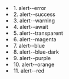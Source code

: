 <li> 1. alert--error</li>
<li> 2. alert--success</li>
<li> 3. alert--warning</li>
<li> 4. alert--await</li>
<li> 5. alert--transparent</li>
<li> 6. alert--magenta</li>
<li> 7. alert--blue</li>
<li> 8. alert--blue-dark</li>
<li> 9. alert--purple</li>
<li> 10. alert--orange</li>
<li> 11. alert--red</li>
